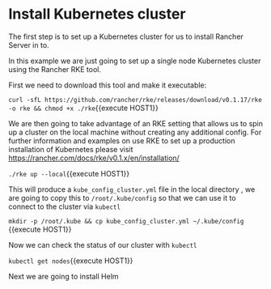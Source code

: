 
# Install Kubernetes cluster

The first step is to set up a Kubernetes cluster for us to install Rancher Server in to.

In this example we are just going to set up a single node Kubernetes cluster using the Rancher RKE tool.

First we need to download this tool and make it executable:

`curl -sfL https://github.com/rancher/rke/releases/download/v0.1.17/rke -o rke && chmod +x ./rke`{{execute HOST1}}

We are then going to take advantage of an RKE setting that allows us to spin up a cluster on the local machine without creating any additional config. For further information and examples on use RKE to set up a production installation of Kubernetes please visit https://rancher.com/docs/rke/v0.1.x/en/installation/

`./rke up --local`{{execute HOST1}}

This will produce a `kube_config_cluster.yml` file in the local directory , we are going to copy this to `/root/.kube/config` so that we can use it to connect to the cluster via `kubectl`

`mkdir -p /root/.kube && cp kube_config_cluster.yml ~/.kube/config `{{execute HOST1}}

Now we can check the status of our cluster with `kubectl`

`kubectl get nodes`{{execute HOST1}}

Next we are going to install Helm